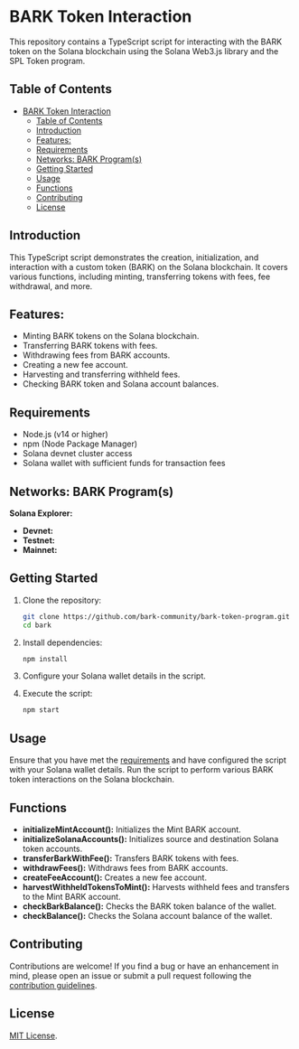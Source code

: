 # BARK Token Interaction

This repository contains a TypeScript script for interacting with the BARK token on the Solana blockchain using the Solana Web3.js library and the SPL Token program.

## Table of Contents

- [BARK Token Interaction](#bark-token-interaction)
  - [Table of Contents](#table-of-contents)
  - [Introduction](#introduction)
  - [Features:](#features)
  - [Requirements](#requirements)
  - [Networks: BARK Program(s)](#networks-bark-programs)
  - [Getting Started](#getting-started)
  - [Usage](#usage)
  - [Functions](#functions)
  - [Contributing](#contributing)
  - [License](#license)

## Introduction

This TypeScript script demonstrates the creation, initialization, and interaction with a custom token (BARK) on the Solana blockchain. It covers various functions, including minting, transferring tokens with fees, fee withdrawal, and more.

## Features:

- Minting BARK tokens on the Solana blockchain.
- Transferring BARK tokens with fees.
- Withdrawing fees from BARK accounts.
- Creating a new fee account.
- Harvesting and transferring withheld fees.
- Checking BARK token and Solana account balances.

## Requirements

- Node.js (v14 or higher)
- npm (Node Package Manager)
- Solana devnet cluster access
- Solana wallet with sufficient funds for transaction fees

## Networks: BARK Program(s)

**Solana Explorer:**

- **Devnet:**
- **Testnet:**
- **Mainnet:**

## Getting Started

1. Clone the repository:

   ```bash
   git clone https://github.com/bark-community/bark-token-program.git
   cd bark
   ```

2. Install dependencies:

   ```bash
   npm install
   ```

3. Configure your Solana wallet details in the script.

4. Execute the script:

   ```bash
   npm start
   ```

## Usage

Ensure that you have met the [requirements](#requirements) and have configured the script with your Solana wallet details. Run the script to perform various BARK token interactions on the Solana blockchain.

## Functions

- **initializeMintAccount():** Initializes the Mint BARK account.
- **initializeSolanaAccounts():** Initializes source and destination Solana token accounts.
- **transferBarkWithFee():** Transfers BARK tokens with fees.
- **withdrawFees():** Withdraws fees from BARK accounts.
- **createFeeAccount():** Creates a new fee account.
- **harvestWithheldTokensToMint():** Harvests withheld fees and transfers to the Mint BARK account.
- **checkBarkBalance():** Checks the BARK token balance of the wallet.
- **checkBalance():** Checks the Solana account balance of the wallet.

## Contributing

Contributions are welcome! If you find a bug or have an enhancement in mind, please open an issue or submit a pull request following the [contribution guidelines](CONTRIBUTING.md).

## License

[MIT License](LICENSE).
